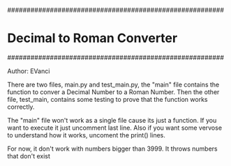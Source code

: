 ########################################################
#             Decimal to Roman Converter               #   
########################################################

Author: EVanci

There are two files, main.py and test_main.py, the "main" file contains
the function to conver a Decimal Number to a Roman Number.
Then the other file, test_main, contains some testing to prove that the 
function works correctly.

The "main" file won't work as a single file cause its just a function. If
you want to execute it just uncomment last line. Also if you want some
vervose to understand how it works, uncoment the print() lines.

For now, it don't work with numbers bigger than 3999. It throws numbers
that don't exist